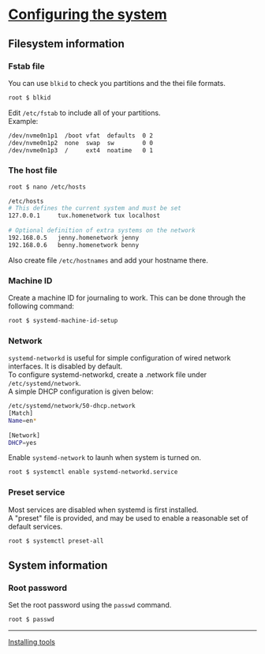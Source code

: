 # [Configuring the system](https://wiki.gentoo.org/wiki/Handbook:AMD64/Installation/System)
## Filesystem information
### Fstab file
You can use `blkid` to check you partitions and the thei file formats.
```bash
root $ blkid
```
Edit `/etc/fstab` to include all of your partitions.  
Example:
```bash
/dev/nvme0n1p1  /boot vfat  defaults  0 2
/dev/nvme0n1p2  none  swap  sw        0 0
/dev/nvme0n1p3  /     ext4  noatime   0 1
```
### The host file
```bash
root $ nano /etc/hosts
```
```bash
/etc/hosts
# This defines the current system and must be set
127.0.0.1     tux.homenetwork tux localhost
  
# Optional definition of extra systems on the network
192.168.0.5   jenny.homenetwork jenny
192.168.0.6   benny.homenetwork benny
```
Also create file `/etc/hostnames` and add your hostname there.  
### Machine ID
Create a machine ID for journaling to work. This can be done through the following command:  
```bash
root $ systemd-machine-id-setup
```
### Network
`systemd-networkd` is useful for simple configuration of wired network interfaces. It is disabled by default.  
To configure systemd-networkd, create a .network file under `/etc/systemd/network`.  
A simple DHCP configuration is given below:
```bash
/etc/systemd/network/50-dhcp.network
[Match]
Name=en*
 
[Network]
DHCP=yes
```
Enable `systemd-network` to launh when system is turned on.
```bash
root $ systemctl enable systemd-networkd.service
```
### Preset service
Most services are disabled when systemd is first installed.  
A "preset" file is provided, and may be used to enable a reasonable set of default services.
```bash
root $ systemctl preset-all
```
## System information
### Root password
Set the root password using the `passwd` command.
```bash
root $ passwd
```
---
[Installing tools]()
